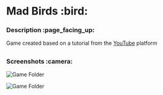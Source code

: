 <h1>Mad Birds :bird:</h1>

<h3>Description :page_facing_up:</h3>

Game created based on a tutorial from the [YouTube](https://www.youtube.com/watch?v=Lu76c85LhGY&ab_channel=JasonWeimann) platform

<h2></h2>
<h3>Screenshots :camera:</h3>

![Game Folder](./readme/image_01.jpg)

![Game Folder](./readme/image_02.jpg)
